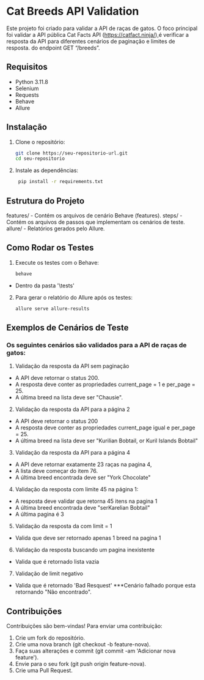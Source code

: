 # Cat Breeds API Validation

Este projeto foi criado para validar a API de raças de gatos.
O foco principal foi validar a API pública Cat Facts API (https://catfact.ninja/),é verificar a resposta da API para diferentes cenários de paginação e limites de resposta. do endpoint GET “/breeds”.

## Requisitos

- Python 3.11.8
- Selenium
- Requests
- Behave
- Allure

## Instalação

1. Clone o repositório:
   ```bash
   git clone https://seu-repositorio-url.git
   cd seu-repositorio

2. Instale as dependências:
   ```bash
    pip install -r requirements.txt


## Estrutura do Projeto

features/ - Contém os arquivos de cenário Behave (features).
steps/ - Contém os arquivos de passos que implementam os cenários de teste.
allure/ - Relatórios gerados pelo Allure.

## Como Rodar os Testes

1. Execute os testes com o Behave:

    ```bash
    behave
- Dentro da pasta '\tests'

2. Para gerar o relatório do Allure após os testes:

    ```bash
    allure serve allure-results

## Exemplos de Cenários de Teste

### Os seguintes cenários são validados para a API de raças de gatos:

1. Validação da resposta da API sem paginação

* A API deve retornar o status 200.
* A resposta deve conter as propriedades current_page = 1 e per_page = 25.
* A última breed na lista deve ser "Chausie".    

2. Validação da resposta da API para a página 2

* A API deve retornar o status 200
* A resposta deve conter as propriedades current_page igual e per_page = 25.
* A última breed na lista deve ser "Kurilian Bobtail, or Kuril Islands Bobtail"

3. Validação da resposta da API para a página 4

* A API deve retornar exatamente 23 raças na pagina 4,
* A lista deve começar do item 76.
* A última breed encontrada deve ser "York Chocolate"

4. Validação da resposta com limite 45 na página 1:

* A resposta deve validar que retorna 45 itens na pagina 1
* A última breed encontrada deve "serKarelian Bobtail"
* A última pagina é 3

5. Validação da resposta da com limit = 1

* Valida que deve ser retornado apenas 1 breed na pagina 1

6. Validação da resposta buscando um pagina inexistente

* Valida que é retornado lista vazia

7. Validação de limit negativo 

* Valida que é retornado 'Bad Resquest' 
***Cenário falhado porque esta retornando "Não encontrado". 

## Contribuições

Contribuições são bem-vindas! Para enviar uma contribuição:

1. Crie um fork do repositório.
2. Crie uma nova branch (git checkout -b feature-nova).
3. Faça suas alterações e commit (git commit -am 'Adicionar nova feature').
4. Envie para o seu fork (git push origin feature-nova).
5. Crie uma Pull Request.

